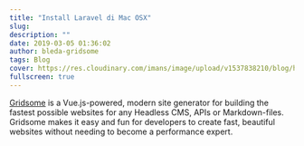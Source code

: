 ```yaml
---
title: "Install Laravel di Mac OSX"
slug:
description: ""
date: 2019-03-05 01:36:02
author: bleda-gridsome
tags: Blog
cover: https://res.cloudinary.com/imans/image/upload/v1537838210/blog/hacklaravel.jpg
fullscreen: true
---
```

[Gridsome](https://gridsome.org) is a Vue.js-powered, modern site generator for building the fastest possible websites for any Headless CMS, APIs or Markdown-files. Gridsome makes it easy and fun for developers to create fast, beautiful websites without needing to become a performance expert.
